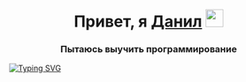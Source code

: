 <h1 align="center">Привет, я <a href="https://vk.com/ovelwe">Данил</a>
<img src="https://github.com/blackcater/blackcater/raw/main/images/Hi.gif" height="32"/></h1>
<h3 align="center">Пытаюсь выучить программирование</h3>
<a href="https://git.io/typing-svg"><img src="https://readme-typing-svg.herokuapp.com?font=Jost&weight=600&pause=1000&random=false&width=455&height=49&lines=%D0%9C%D0%BE%D0%B8+%D0%B7%D0%BD%D0%B0%D0%BD%D0%B8%D1%8F+%D1%81%D0%B5%D0%B9%D1%87%D0%B0%D1%81%3A+HTML%2C+CSS%2C+JS%2C+C%23%2C+NodeJS" alt="Typing SVG" /></a>
